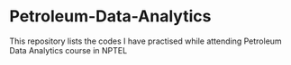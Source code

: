 # Petroleum-Data-Analytics
This repository lists the codes I have practised while attending Petroleum Data Analytics course in NPTEL
